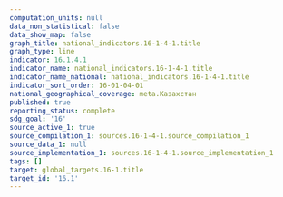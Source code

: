```yaml
---
computation_units: null
data_non_statistical: false
data_show_map: false
graph_title: national_indicators.16-1-4-1.title
graph_type: line
indicator: 16.1.4.1
indicator_name: national_indicators.16-1-4-1.title
indicator_name_national: national_indicators.16-1-4-1.title
indicator_sort_order: 16-01-04-01
national_geographical_coverage: meta.Казахстан
published: true
reporting_status: complete
sdg_goal: '16'
source_active_1: true
source_compilation_1: sources.16-1-4-1.source_compilation_1
source_data_1: null
source_implementation_1: sources.16-1-4-1.source_implementation_1
tags: []
target: global_targets.16-1.title
target_id: '16.1'
---
```

